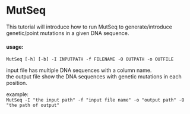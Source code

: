 # MutSeq

This tutorial will introduce how to run MutSeq to generate/introduce genetic/point mutations in a given DNA sequence.

#### 
#### usage: 
```MutSeq [-h] [-b] -I INPUTPATH -f FILENAME -O OUTPATH -o OUTFILE``` 

input file has multiple DNA sequences with a column name.  
the output file show the DNA sequences with genetic mutations in each position. 

example:  
```MutSeq -I "the input path" -f "input file name" -o "output path" -O "the path of output"```
